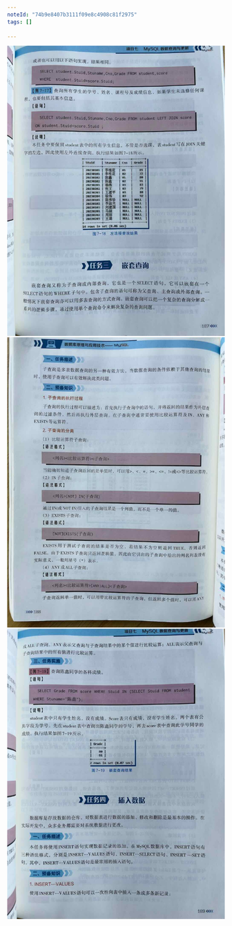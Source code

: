 ```yaml
---
noteId: "74b9e8407b3111f09e8c4908c81f2975"
tags: []

---
```


 
![创建数据表](../images/187.jpeg) 
![创建数据表](../images/188.jpeg) 
![创建数据表](../images/189.jpeg) 